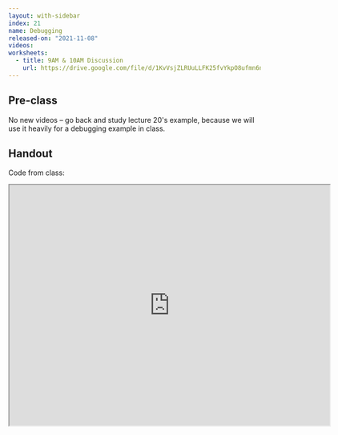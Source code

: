 ```yaml
---
layout: with-sidebar
index: 21
name: Debugging
released-on: "2021-11-08"
videos:
worksheets:
  - title: 9AM & 10AM Discussion
    url: https://drive.google.com/file/d/1KvVsjZLRUuLLFK25fvYkpO8ufmn6nNNm
---
```


## Pre-class

No new videos – go back and study lecture 20's example, because we will use it
heavily for a debugging example in class.

## Handout

Code from class:

<script src="https://emgithub.com/embed.js?target=https%3A%2F%2Fgithub.com%2Fucsd-cse11-f21%2Fucsd-cse11-f21.github.io%2Fblob%2Fmain%2F_lectures%2Flecture21%2FRegionMain.java&style=github&showBorder=on&showLineNumbers=on&showFileMeta=on&showCopy=on"></script>

<iframe src="https://drive.google.com/file/d/1pd83LKLW-MEYVhGx3xB-8YJpqkXEhBnt/preview" width="640" height="480" allow="autoplay"></iframe>